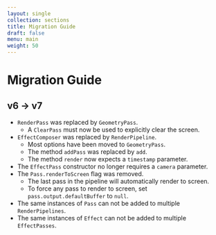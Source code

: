 ```yaml
---
layout: single
collection: sections
title: Migration Guide
draft: false
menu: main
weight: 50
---
```


# Migration Guide

## v6 &rarr; v7

* `RenderPass` was replaced by `GeometryPass`.
	* A `ClearPass` must now be used to explicitly clear the screen.
* `EffectComposer` was replaced by `RenderPipeline`.
	* Most options have been moved to `GeometryPass`.
	* The method `addPass` was replaced by `add`.
	* The method `render` now expects a `timestamp` parameter.
* The `EffectPass` constructor no longer requires a `camera` parameter.
* The `Pass.renderToScreen` flag was removed.
	* The last pass in the pipeline will automatically render to screen.
	* To force any pass to render to screen, set `pass.output.defaultBuffer` to `null`.
* The same instances of `Pass` can not be added to multiple `RenderPipelines`.
* The same instances of `Effect` can not be added to multiple `EffectPasses`.
